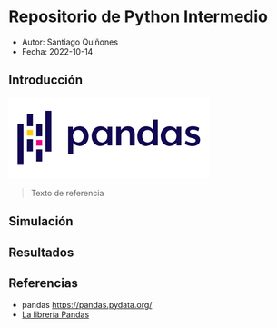 # Repositorio de Python Intermedio

- Autor: Santiago Quiñones
- Fecha: 2022-10-14

## Introducción
![Logo pandas](img/img01_logpandas.png)

> Texto de referencia

## Simulación

## Resultados

## Referencias

- pandas https://pandas.pydata.org/
- [La librería Pandas](https://aprendeconalf.es/docencia/python/manual/pandas/)

